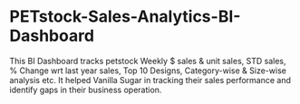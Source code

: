 # PETstock-Sales-Analytics-BI-Dashboard
This BI Dashboard tracks petstock Weekly $ sales &amp; unit sales, STD sales, % Change wrt last year sales, Top 10 Designs, Category-wise &amp; Size-wise analysis etc. It helped Vanilla Sugar in tracking their sales performance and identify gaps in their business operation.
